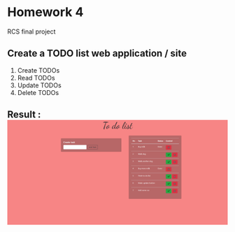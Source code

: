 # Homework 4
RCS final project 
## Create a TODO list web application / site
1. Create TODOs
2. Read TODOs
3. Update TODOs
4. Delete TODOs

## Result : ![gif](animation4.gif)
